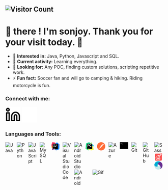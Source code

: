 ![Visitor Count](https://profile-counter.glitch.me/sonjoyg-kr/count.svg)
------------------------

# 👋 there ! I'm sonjoy.  Thank you for your visit today. 🙏

- 👀 **Interested in:** Java, Python, Javascript and SQL. 
- 🌱 **Current activity:** Learning everything.
- 💞️ **Looking for:** Any POC, finding custom solutions, scripting repetitive work.
- ⚡ **Fun fact:** Soccer fan and will go to camping & hiking. Riding motorcycle is fun.


### Connect with me:
[![website](./img/linkedin-light.svg)](https://www.linkedin.com/in/sonjoy-ghosh-59273137#gh-light-mode-only)
[![website](./img/linkedin-dark.svg)](https://www.linkedin.com/in/sonjoy-ghosh-59273137#gh-dark-mode-only)
&nbsp;&nbsp;


### Languages and Tools:
<img align='left' alt="Java" width="26px" src="https://cdn.jsdelivr.net/gh/devicons/devicon/icons/java/java-original.svg" style="padding-right:10px;" />
<img align='left' alt="Python" width="26px" src="https://cdn.jsdelivr.net/gh/devicons/devicon/icons/python/python-original-wordmark.svg" style="padding-right:10px;" />
<img align='left' alt="JavaScript" width="26px" src="https://cdn.jsdelivr.net/gh/devicons/devicon/icons/javascript/javascript-original.svg" style="padding-right:10px;" />
<img align='left' alt="MySQL" width="26px" src="https://cdn.jsdelivr.net/gh/devicons/devicon/icons/mysql/mysql-original.svg" style="padding-right:10px;" />
<img align='left' alt="Intellij" width="26px" src="./img/intellij-idea.svg" style="padding-right:10px;" />
<img align='left' alt="Visual Studio Code" width="26px" src="https://cdn.jsdelivr.net/gh/devicons/devicon/icons/vscode/vscode-original.svg" style="padding-right:10px;" />
<img align='left' alt="Android Studio" width="26px" src="https://cdn.jsdelivr.net/gh/devicons/devicon/icons/androidstudio/androidstudio-original.svg" style="padding-right:10px;" />
<img align='left' alt="Pycharm" width="26px" src="./img/pycharm.svg" style="padding-right:10px;" />
<img align='left' alt="Postman" width="26px" src="./img/postman-icon.svg" style="padding-right:10px;" />
<img align='left' alt="Azure" width="26px" src="https://cdn.jsdelivr.net/gh/devicons/devicon/icons/azure/azure-original.svg" style="padding-right:10px;" />
<img align='left' alt="Terminal" width="26px" src="./img/terminal.svg" style="padding-right:10px;" />
<img align='left' alt="Git" width="26px" src="https://cdn.jsdelivr.net/gh/devicons/devicon/icons/git/git-original.svg" style="padding-right:10px;" />
<img align='left' alt="GitHub" width="26px" src="https://user-images.githubusercontent.com/3369400/139447912-e0f43f33-6d9f-45f8-be46-2df5bbc91289.png" style="padding-right:10px;" />
<img align='left' alt="Sass" width="26px" src="https://cdn.jsdelivr.net/gh/devicons/devicon/icons/sass/sass-original.svg" style="padding-right:10px;"/>
<img align='left' alt="Selenium" width="26px" src="./img/selenium.svg" style="padding-right:10px;" />
<img align='left' alt="Appium" width="26px" src="./img/appium.svg" style="padding-right:10px;" />
<img align='left' alt="Android" width="26px" src="https://cdn.jsdelivr.net/gh/devicons/devicon/icons/android/android-original-wordmark.svg" style="padding-right:10px;" />


<img align='right' alt="Gif" src="https://media.giphy.com/media/M9gbBd9nbDrOTu1Mqx/giphy.gif" width="230" />


